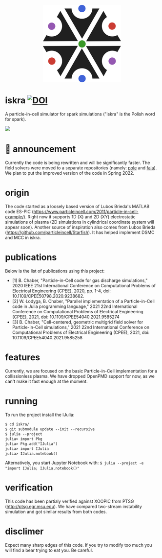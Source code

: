 <p align="center">
  <img src="https://github.com/bchaber/iskra/blob/master/logo.svg" width="256px" alt="The logo is based on a symbol of the highest Slavic god: Perun found at https://commons.wikimedia.org/wiki/File:Thundermarks.svg"/>
  <h1>iskra <a href="https://zenodo.org/badge/latestdoi/202223612"><img src="https://zenodo.org/badge/202223612.svg" alt="DOI"></a></h1>
</p>

A particle-in-cell simulator for spark simulations ("iskra" is the Polish word for spark).

![](../../blob/master/img/two-stream-rho-evolution.png)

# :construction_worker: announcement
Currently the code is being rewritten and will be significantly faster. The field solvers were moved to a separate repositories (namely: [pole](https://github.com/bchaber/pole) and [fala](https://github.com/bchaber/fala)). We plan to put the improved version of the code in Spring 2022.

# origin
The code started as a loosely based version of Lubos Brieda's MATLAB code ES-PIC (https://www.particleincell.com/2011/particle-in-cell-example/). Right now it supports 1D (X) and 2D (XY) electrostatic simulations of plasma (2D simulations in cylindrical coordinate system will appear soon).
Another source of inspiration also comes from Lubos Brieda (https://github.com/particleincell/Starfish). It has helped implement DSMC and MCC in iskra.

# publications
Below is the list of publications using this project:

- [1] B. Chaber, "Particle-in-Cell code for gas discharge simulations," 2020 IEEE 21st International Conference on Computational Problems of Electrical Engineering (CPEE), 2020, pp. 1-4, doi: 10.1109/CPEE50798.2020.9238682.
- [2] W. Łodyga, B. Chaber, "Parallel implementation of a Particle-in-Cell code in Julia programming language," 2021 22nd International Conference on Computational Problems of Electrical Engineering (CPEE), 2021, doi: 10.1109/CPEE54040.2021.9585274
- [3] B. Chaber, "Cell-centered, geometric multigrid field solver for Particle-in-Cell simulations," 2021 22nd International Conference on Computational Problems of Electrical Engineering (CPEE), 2021, doi: 10.1109/CPEE54040.2021.9585258

# features
Currently, we are focused on the basic Particle-in-Cell implementation for a collissionless plasma.
We have dropped OpenPMD support for now, as we can't make it fast enough at the moment.

# running
To run the project install the IJulia:

```
$ cd iskra/
$ git submodule update --init --recursive
$ julia --project
julia> import Pkg
julia> Pkg.add("IJulia")
julia> import IJulia
julia> IJulia.notebook()
```

Alternatively, you start Jupyter Notebook with: `$ julia --project -e "import IJulia; IJulia.notebook()"`

# verification

This code has been partialy verified against XOOPIC from PTSG (http://ptsg.egr.msu.edu).
We have compared two-stream instability simulation and got similar results from both codes.

# disclimer
Expect many sharp edges of this code. If you try to modify too much you will find a bear trying to eat you. Be careful.

